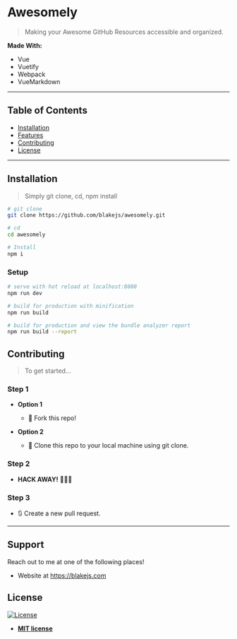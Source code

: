 # Awesomely

> Making your Awesome GitHub Resources accessible and organized.

**Made With:**

-   Vue
-   Vuetify
-   Webpack
-   VueMarkdown

---

## Table of Contents

-   [Installation](#installation)
-   [Features](#features)
-   [Contributing](#contributing)
-   [License](#license)

---

## Installation

> Simply git clone, cd, npm install

```bash
# git clone
git clone https://github.com/blakejs/awesomely.git

# cd
cd awesomely

# Install
npm i
```

### Setup

```bash
# serve with hot reload at localhost:8080
npm run dev

# build for production with minification
npm run build

# build for production and view the bundle analyzer report
npm run build --report
```

## Contributing

> To get started...

### Step 1

-   **Option 1**

    -   🍴 Fork this repo!

-   **Option 2**
    -   👯 Clone this repo to your local machine using git clone.

### Step 2

-   **HACK AWAY!** 🔨🔨🔨

### Step 3

-   🔃 Create a new pull request.

---

## Support

Reach out to me at one of the following places!

-   Website at https://blakejs.com

## License

[![License](http://img.shields.io/:license-mit-blue.svg?style=flat-square)](http://badges.mit-license.org)

-   **[MIT license](http://opensource.org/licenses/mit-license.php)**
